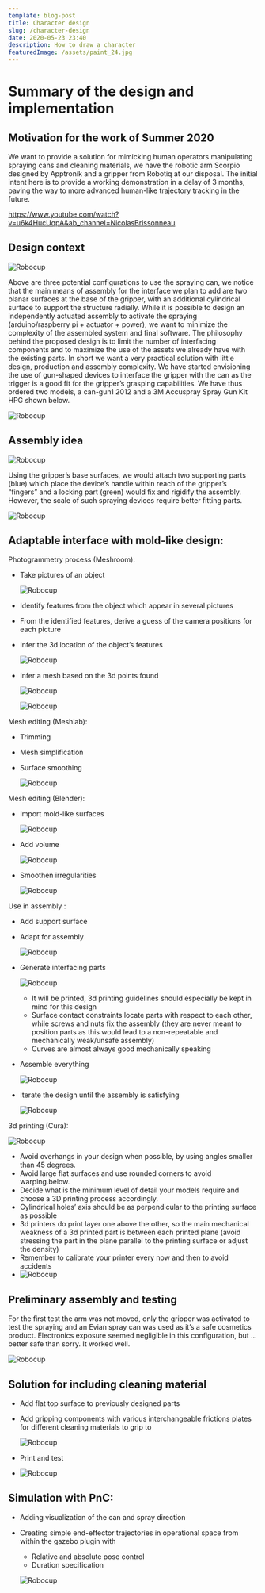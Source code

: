 ```yaml
---
template: blog-post
title: Character design
slug: /character-design
date: 2020-05-23 23:40
description: How to draw a character
featuredImage: /assets/paint_24.jpg
---
```

<!--StartFragment-->

# Summary of the design and implementation

## Motivation for the work of Summer 2020

We want to provide a solution for mimicking human operators manipulating spraying cans and cleaning materials, we have the robotic arm Scorpio designed by Apptronik and a gripper from Robotiq at our disposal. The initial intent here is to provide a working demonstration in a delay of 3 months, paving the way to more advanced human-like trajectory tracking in the future.

![](<>)<https://www.youtube.com/watch?v=u6k4HucUqpA&ab_channel=NicolasBrissonneau>

## Design context

![Robocup](https://nicolas-robotics-portfolio.netlify.app/static/b7cb6185bd1635749b589c5efcb89e7d/5bd38/paint_2.jpg)

Above are three potential configurations to use the spraying can, we notice that the main means of assembly for the interface we plan to add are two planar surfaces at the base of the gripper, with an additional cylindrical surface to support the structure radially. While it is possible to design an independently actuated assembly to activate the spraying (arduino/raspberry pi + actuator + power), we want to minimize the complexity of the assembled system and final software. The philosophy behind the proposed design is to limit the number of interfacing components and to maximize the use of the assets we already have with the existing parts. In short we want a very practical solution with little design, production and assembly complexity. We have started envisioning the use of gun-shaped devices to interface the gripper with the can as the trigger is a good fit for the gripper’s grasping capabilities. We have thus ordered two models, a can-gun1 2012 and a 3M Accuspray Spray Gun Kit HPG shown below.

![Robocup](https://nicolas-robotics-portfolio.netlify.app/static/d04fc8b3f6eb3141fc200ed575badffc/1cea9/paint_3.jpg)

## Assembly idea

![Robocup](https://nicolas-robotics-portfolio.netlify.app/static/154356680dcd7fc81e1e97e4cfc74fb4/53be6/paint_4.jpg)

Using the gripper’s base surfaces, we would attach two supporting parts (blue) which place the device’s handle within reach of the gripper’s “fingers” and a locking part (green) would fix and rigidify the assembly. However, the scale of such spraying devices require better fitting parts.

![Robocup](https://nicolas-robotics-portfolio.netlify.app/static/03d639cb5333e62987987dc032741bf2/cb6b8/paint_5.jpg)

## Adaptable interface with mold-like design:

Photogrammetry process (Meshroom):

* Take pictures of an object

  ![Robocup](https://nicolas-robotics-portfolio.netlify.app/static/1dbafd7ac846fc121819f873a7703353/04c10/paint_6.jpg)
* Identify features from the object which appear in several pictures
* From the identified features, derive a guess of the camera positions for each picture
* Infer the 3d location of the object’s features

  ![Robocup](https://nicolas-robotics-portfolio.netlify.app/static/ff3322708b9885bced9194335ce626a7/8bff5/paint_7.jpg)
* Infer a mesh based on the 3d points found

  ![Robocup](https://nicolas-robotics-portfolio.netlify.app/static/f9f0f5e1c6802181b40fbe344795ea40/78241/paint_8.jpg)

  ![Robocup](https://nicolas-robotics-portfolio.netlify.app/static/106d8f66cc1fb5e8d32fe193029a44bb/838b2/paint_9.jpg)

Mesh editing (Meshlab):

* Trimming
* Mesh simplification
* Surface smoothing

  ![Robocup](https://nicolas-robotics-portfolio.netlify.app/static/def3d0b535de584be75ac0a807c2a2ad/bbbfa/paint_10.jpg)

Mesh editing (Blender):

* Import mold-like surfaces

  ![Robocup](https://nicolas-robotics-portfolio.netlify.app/static/f55ec87c8be234c69944c28365f3056b/ba340/paint_11.jpg)
* Add volume

  ![Robocup](https://nicolas-robotics-portfolio.netlify.app/static/485f9b564d2bdadfbc5b9f94b3f3e06f/0526e/paint_12.jpg)
* Smoothen irregularities

  ![Robocup](https://nicolas-robotics-portfolio.netlify.app/static/c819fa6a36ab460486a2433bdacc0812/fcd63/paint_13.jpg)

Use in assembly​ :

* Add support surface
* Adapt for assembly

  ![Robocup](https://nicolas-robotics-portfolio.netlify.app/static/fd36606b3f30190a8189a83f40f84aaa/61495/paint_14.jpg)
* Generate interfacing parts

  ![Robocup](https://nicolas-robotics-portfolio.netlify.app/static/a9b82ccf89f8fc6b6db85401325faf9a/bcd3f/paint_15.jpg)

  * It will be printed, 3d printing guidelines should especially be kept in mind for this design
  * Surface contact constraints locate parts with respect to each other, while screws and nuts fix the assembly (they are never meant to position parts as this would lead to a non-repeatable and mechanically weak/unsafe assembly)
  * Curves are almost always good mechanically speaking
* Assemble everything

  ![Robocup](https://nicolas-robotics-portfolio.netlify.app/static/c55dfd37a91e5f4183ef30bf4bc1b5a8/68632/paint_16.jpg)
* Iterate the design until the assembly is satisfying

  ![Robocup](https://nicolas-robotics-portfolio.netlify.app/static/ef67bea5a99ea127a94e8df36aff46a9/d6b50/paint_17.jpg)

3d printing (Cura):

![Robocup](https://nicolas-robotics-portfolio.netlify.app/static/bad2867cd90fc9278e90df808a1fff5f/d9c0a/paint_18.jpg)

* Avoid overhangs in your design when possible, by using angles smaller than 45 degrees.
* Avoid large flat surfaces and use rounded corners to avoid warping.below.
* Decide what is the minimum level of detail your models require and choose a 3D printing process accordingly.
* Cylindrical holes’ axis should be as perpendicular to the printing surface as possible
* 3d printers do print layer one above the other, so the main mechanical weakness of a 3d printed part is between each printed plane (avoid stressing the part in the plane parallel to the printing surface or adjust the density)
* Remember to calibrate your printer every now and then to avoid accidents
* ![Robocup](https://nicolas-robotics-portfolio.netlify.app/static/28e49b90acd2c34f67a0437ec66ea6d6/6515c/paint_19.jpg)

## Preliminary assembly and testing

For the first test the arm was not moved, only the gripper was activated to test the spraying and an Evian spray can was used as it’s a safe cosmetics product. Electronics exposure seemed negligible in this configuration, but ... better safe than sorry. It worked well.

![Robocup](https://nicolas-robotics-portfolio.netlify.app/static/a6c8a417d69aaf7ebd71a64b21f2418d/c58b0/paint_20.jpg)

## Solution for including cleaning material

* Add flat top surface to previously designed parts
* Add gripping components with various interchangeable frictions plates for different cleaning materials to grip to

  ![Robocup](https://nicolas-robotics-portfolio.netlify.app/static/23d74658761bab990a8555e1740ae3e5/939e2/paint_22.jpg)
* Print and test


* ![Robocup](https://nicolas-robotics-portfolio.netlify.app/static/0e755341ed716824b72d933c0fc4fc13/cffaf/paint_23.jpg)

## Simulation with PnC:

* Adding visualization of the can and spray direction
* Creating simple end-effector trajectories in operational space from within the gazebo plugin with

  * Relative and absolute pose control
  * Duration specification

  ![Robocup](https://nicolas-robotics-portfolio.netlify.app/static/8e62dcad43f5143824c343ba8e7477ed/2b0f9/paint_24.jpg)



<!--EndFragment-->